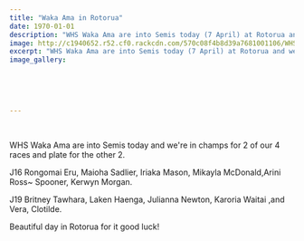 ```yaml
---
title: "Waka Ama in Rotorua"
date: 1970-01-01
description: "WHS Waka Ama are into Semis today (7 April) at Rotorua and we're in champs for 2 of our 4 races and plate for the other 2."
image: http://c1940652.r52.cf0.rackcdn.com/570c08f4b8d39a7681001106/WHS-in-semis-at-Waka-Ama-Rotorua-7.4.16.jpg
excerpt: "WHS Waka Ama are into Semis today (7 April) at Rotorua and we're in champs for 2 of our 4 races and plate for the other 2."
image_gallery:
    
    
    
    
    
---
```


<p>&nbsp;</p>
<p><span>WHS Waka Ama are into Semis today and we're in champs for 2 of our 4 races and plate for the other 2.&nbsp;</span></p>
<p><span>J16 Rongomai Eru, Maioha Sadlier, Iriaka Mason, Mikayla McDonald,Arini Ross~ Spooner, Kerwyn Morgan.&nbsp;</span></p>
<p><span>J19 Britney Tawhara, Laken Haenga, Julianna Newton, Karoria Waitai ,and Vera, Clotilde.</span></p>
<p><span>Beautiful day in Rotorua for it good luck!</span></p>

